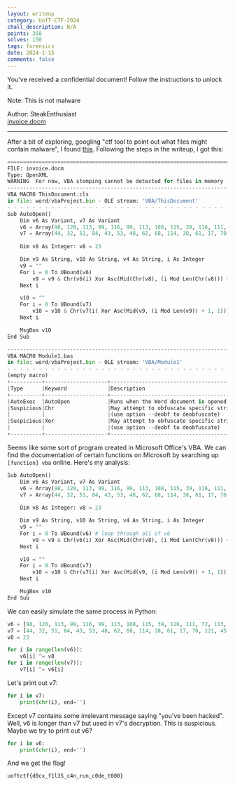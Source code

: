 ```yaml
---
layout: writeup
category: UofT-CTF-2024
chall_description: N/A
points: 358
solves: 150
tags: forensics
date: 2024-1-15
comments: false
---
```


You've received a confidential document! Follow the instructions to unlock it.  

Note: This is not malware  

Author: SteakEnthusiast  
[invoice.docm](https://github.com/Nightxade/ctf-writeups/blob/master/assets/CTFs/UofT-CTF-2024/invoice.docm)

---

After a bit of exploring, googling "ctf tool to point out what files might contain malware", I found [this](https://ctftime.org/writeup/23895). Following the steps in the writeup, I got this:  

```py
===============================================================================
FILE: invoice.docm
Type: OpenXML
WARNING  For now, VBA stomping cannot be detected for files in memory
-------------------------------------------------------------------------------
VBA MACRO ThisDocument.cls 
in file: word/vbaProject.bin - OLE stream: 'VBA/ThisDocument'
- - - - - - - - - - - - - - - - - - - - - - - - - - - - - - - - - - - - - - - 
Sub AutoOpen()
    Dim v6 As Variant, v7 As Variant
    v6 = Array(98, 120, 113, 99, 116, 99, 113, 108, 115, 39, 116, 111, 72, 113, 38, 123, 36, 34, 72, 116, 35, 121, 72, 101, 98, 121, 72, 116, 39, 115, 114, 72, 99, 39, 39, 39, 106)
    v7 = Array(44, 32, 51, 84, 43, 53, 48, 62, 68, 114, 38, 61, 17, 70, 121, 45, 112, 126, 26, 39, 21, 78, 21, 7, 6, 26, 127, 8, 89, 0, 1, 54, 26, 87, 16, 10, 84)
    
    Dim v8 As Integer: v8 = 23

    Dim v9 As String, v10 As String, v4 As String, i As Integer
    v9 = ""
    For i = 0 To UBound(v6)
        v9 = v9 & Chr(v6(i) Xor Asc(Mid(Chr(v8), (i Mod Len(Chr(v8))) + 1, 1)))
    Next i

    v10 = ""
    For i = 0 To UBound(v7)
        v10 = v10 & Chr(v7(i) Xor Asc(Mid(v9, (i Mod Len(v9)) + 1, 1)))
    Next i

    MsgBox v10
End Sub

-------------------------------------------------------------------------------
VBA MACRO Module1.bas 
in file: word/vbaProject.bin - OLE stream: 'VBA/Module1'
- - - - - - - - - - - - - - - - - - - - - - - - - - - - - - - - - - - - - - - 
(empty macro)
+----------+--------------------+---------------------------------------------+
|Type      |Keyword             |Description                                  |
+----------+--------------------+---------------------------------------------+
|AutoExec  |AutoOpen            |Runs when the Word document is opened        |
|Suspicious|Chr                 |May attempt to obfuscate specific strings    |
|          |                    |(use option --deobf to deobfuscate)          |
|Suspicious|Xor                 |May attempt to obfuscate specific strings    |
|          |                    |(use option --deobf to deobfuscate)          |
+----------+--------------------+---------------------------------------------+
```

Seems like some sort of program created in Microsoft Office's VBA. We can find the documentation of certain functions on Microsoft by searching up `[function] vba` online. Here's my analysis:  

```py
Sub AutoOpen()
    Dim v6 As Variant, v7 As Variant
    v6 = Array(98, 120, 113, 99, 116, 99, 113, 108, 115, 39, 116, 111, 72, 113, 38, 123, 36, 34, 72, 116, 35, 121, 72, 101, 98, 121, 72, 116, 39, 115, 114, 72, 99, 39, 39, 39, 106) # array
    v7 = Array(44, 32, 51, 84, 43, 53, 48, 62, 68, 114, 38, 61, 17, 70, 121, 45, 112, 126, 26, 39, 21, 78, 21, 7, 6, 26, 127, 8, 89, 0, 1, 54, 26, 87, 16, 10, 84) # array
    
    Dim v8 As Integer: v8 = 23

    Dim v9 As String, v10 As String, v4 As String, i As Integer
    v9 = ""
    For i = 0 To UBound(v6) # loop through all of v6
        v9 = v9 & Chr(v6(i) Xor Asc(Mid(Chr(v8), (i Mod Len(Chr(v8))) + 1, 1))) # append v8 ^ v6[i] to v9
    Next i

    v10 = ""
    For i = 0 To UBound(v7)
        v10 = v10 & Chr(v7(i) Xor Asc(Mid(v9, (i Mod Len(v9)) + 1, 1))) # append v7[i] ^ v9[i] to v10
    Next i

    MsgBox v10
End Sub
```

We can easily simulate the same process in Python:  

```py
v6 = [98, 120, 113, 99, 116, 99, 113, 108, 115, 39, 116, 111, 72, 113, 38, 123, 36, 34, 72, 116, 35, 121, 72, 101, 98, 121, 72, 116, 39, 115, 114, 72, 99, 39, 39, 39, 106]
v7 = [44, 32, 51, 84, 43, 53, 48, 62, 68, 114, 38, 61, 17, 70, 121, 45, 112, 126, 26, 39, 21, 78, 21, 7, 6, 26, 127, 8, 89, 0, 1, 54, 26, 87, 16, 10, 84]
v8 = 23

for i in range(len(v6)):
    v6[i] ^= v8
for i in range(len(v7)):
    v7[i] ^= v6[i]
```

Let's print out v7:  

```py
for i in v7:
    print(chr(i), end='')
```

Except v7 contains some irrelevant message saying "you've been hacked".  
Well, v6 is longer than v7 but used in v7's decryption. This is suspicious. Maybe we try to print out v6?  

```py
for i in v6:
    print(chr(i), end='')
```

And we get the flag!  

    uoftctf{d0cx_f1l35_c4n_run_c0de_t000}
